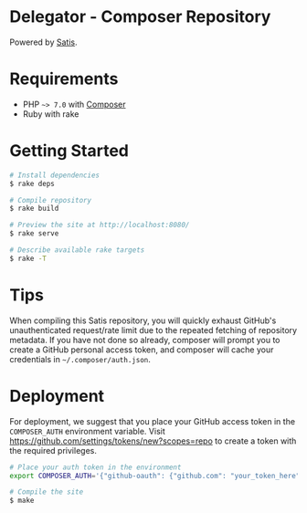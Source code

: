 # Delegator - Composer Repository

Powered by [Satis][satis].

# Requirements

 - PHP `~> 7.0` with [Composer][composer]
 - Ruby with rake

# Getting Started

```bash
# Install dependencies
$ rake deps

# Compile repository
$ rake build

# Preview the site at http://localhost:8080/
$ rake serve

# Describe available rake targets
$ rake -T
```

# Tips

When compiling this Satis repository, you will quickly exhaust GitHub's
unauthenticated request/rate limit due to the repeated fetching of repository
metadata. If you have not done so already, composer will prompt you to create a
GitHub personal access token, and composer will cache your credentials in
`~/.composer/auth.json`.

# Deployment

For deployment, we suggest that you place your GitHub access token in the
`COMPOSER_AUTH` environment variable. Visit
https://github.com/settings/tokens/new?scopes=repo to create a token with the
required privileges.

```bash
# Place your auth token in the environment
export COMPOSER_AUTH='{"github-oauth": {"github.com": "your_token_here"}}'

# Compile the site
$ make
```

[composer]: https://getcomposer.org/
[satis]: https://github.com/composer/satis
